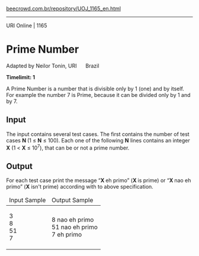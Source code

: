 <p><a href="https://www.beecrowd.com.br/repository/UOJ_1165_en.html">beecrowd.com.br/repository/UOJ_1165_en.html</a></p><hr>
<div>
  <span>URI Online | 1165</span>
  <h1>Prime Number</h1>
  <div><p>
     Adapted by Neilor Tonin, URI <img alt="" src="https://resources.beecrowd.com.br/gallery/images/flags/br.gif" style="width: 16px; height: 11px; "> Brazil</p>
  </div>
  <strong>Timelimit: 1</strong>
</div>
<div>
<div>
  <p>
   A Prime Number is a number that is divisible only by 1 (one) and by itself. For example the number 7 is Prime, because it can be divided only by 1 and by 7.</p>
</div>
<h2>Input</h2>
<div>
  <p>
   The input contains several test cases. The first contains the number of test cases <strong>N </strong> (1 ≤ <strong>N</strong> ≤ 100). Each one of the following <strong>N</strong> lines contains an integer <strong>X</strong> (1 &lt; <strong>X</strong> ≤ 10<sup>7</sup>), that can be or not a prime number.</p>
</div>
<h2>Output</h2>
<div>
  <p>
   For each test case print the message “<strong>X </strong>eh primo” (<strong>X </strong>is prime) or “<strong>X </strong>nao eh primo” (<strong>X</strong> isn't prime) according with to above specification.</p>
</div>
<div></div>
  <table>
    <thead>
      <tr>
        <td>Input Sample</td>
        <td>Output Sample</td>
      </tr>
    </thead>
    <tbody>
      <tr>
        <td>
          <p>
           3<br>
           8<br>
           51<br>
           7</p>
        </td>
        <td>
          <p>
           8 nao eh primo<br>
           51 nao eh primo<br>
           7 eh primo</p>
        </td>
      </tr>
    </tbody>
  </table>
</div>